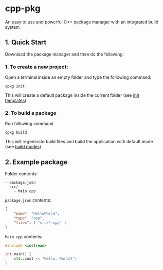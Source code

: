 # cpp-pkg
An easy to use and powerful C++ package manager with an integrated build system.

## 1. Quick Start

Download the package manager and then do the following:

### 1. To create a new project:

Open a terminal inside an empty folder and type the following command:

```
cpkg init
```

This will create a default package inside the current folder (see [init templates](docs/InitTemplates.md)).

### 2. To build a package

Run following command

```
cpkg build
```

This will regenerate build files and build the application with default mode (see [build modes](docs/BuildModes.md))

## 2. Example package

Folder contents:
```
- package.json
- src/
	- Main.cpp
```

`package.json` contents:

```json
{
	"name": "HelloWorld",
	"type": "app",
	"files": [ "src/*.cpp" ]
}
```

`Main.cpp` contents:
```cpp
#include <iostream>

int main() {
	std::cout << "Hello, World!";
}
```